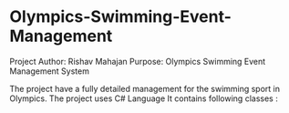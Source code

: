 # Olympics-Swimming-Event-Management
Project Author: Rishav Mahajan
Purpose: Olympics Swimming Event Management System

The project have a fully detailed management for the swimming sport in Olympics. The project uses C# Language
It contains following classes :

